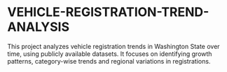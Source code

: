 # VEHICLE-REGISTRATION-TREND-ANALYSIS
This project analyzes vehicle registration trends in Washington State over time, using publicly available datasets. It focuses on identifying growth patterns, category-wise trends  and regional variations in registrations.
